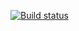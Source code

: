 [![Build status](https://ci.appveyor.com/api/projects/status/uhlugvcl8ryccmd4?svg=true)](https://ci.appveyor.com/project/StavinskayaMarina/autotest2-3-2)

